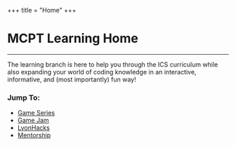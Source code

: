 +++
title = "Home"
+++

# MCPT Learning Home
---
The learning branch is here to help you through the ICS curriculum while also expanding your world of coding knowledge in an interactive, informative, and (most importantly) fun way!

### Jump To:
* [Game Series](game-dev)
* [Game Jam](game-jam)
* [LyonHacks](lyon-hacks)
* [Mentorship](mentorship)
